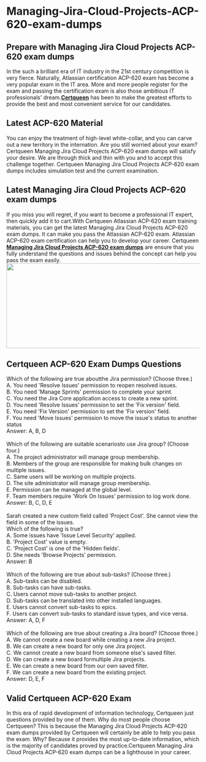 # Managing-Jira-Cloud-Projects-ACP-620-exam-dumps
<h2>
	Prepare with Managing Jira Cloud Projects ACP-620 exam dumps
</h2>
In the such a brilliant era of IT industry in the 21st century competition is very fierce. Naturally, Atlassian certification ACP-620 exam has become a very popular exam in the IT area. More and more people register for the exam and passing the certification exam is also those ambitious IT professionals' dream.<a href="http://www.certqueen.com/" target="_blank"><strong>Certqueen</strong></a> has been to make the greatest efforts to provide the best and most convenient service for our candidates.<br />
<h2>
	Latest  ACP-620 Material
</h2>
You can enjoy the treatment of high-level white-collar, and you can carve out a new territory in the internation. Are you still worried about your exam? Certqueen Managing Jira Cloud Projects ACP-620 exam dumps will satisfy your desire. We are through thick and thin with you and to accept this challenge together. Certqueen Managing Jira Cloud Projects ACP-620 exam dumps includes simulation test and the current examination.<br />
<h2>
	Latest Managing Jira Cloud Projects ACP-620 exam dumps
</h2>
If you miss you will regret, if you want to become a professional IT expert, then quickly add it to cart.With Certqueen Atlassian ACP-620 exam training materials, you can get the latest Managing Jira Cloud Projects ACP-620 exam dumps. It can make you pass the Atlassian ACP-620 exam. Atlassian ACP-620 exam certification can help you to develop your career. Certqueen <a href="https://www.certqueen.com/ACP-620.html" target="_blank"><strong>Managing Jira Cloud Projects ACP-620 exam dumps</strong></a> are ensure that you fully understand the questions and issues behind the concept can help you pass the exam easily.
<div style="text-align:center;">
	<a href="https://www.certqueen.com/promotion.asp" target="_blank"><img src="https://www.certqueen.com/T/CQ-COM/images/uploads/20221018103303_7098.jpg" width="600" height="221" alt="" /></a> 
</div>
<h2>
	Certqueen ACP-620 Exam Dumps Questions
</h2>
Which of the following are true aboutthe Jira permission? (Choose three.) <br />
A. You need 'Resolve Issues' permission to reopen resolved issues. <br />
B. You need 'Manage Sprints' permission to complete your sprint. <br />
C. You need the Jira Core application access to create a new sprint. <br />
D. You need 'Resolve Issues' permission to set the 'Fix version' field. <br />
E. You need 'Fix Version' permission to set the 'Fix version' field. <br />
F. You need 'Move Issues' permission to move the issue's status to another status <br />
Answer: A, B, D<br />
<br />
Which of the following are suitable scenariosto use Jira group? (Choose four.) <br />
A. The project administrator will manage group membership. <br />
B. Members of the group are responsible for making bulk changes on multiple issues. <br />
C. Same users will be working on multiple projects. <br />
D. The site administrator will manage group membership. <br />
E. Permission can be managed at the global level. <br />
F. Team members require 'Work On Issues' permission to log work done. <br />
Answer: B, C, D, E<br />
<br />
Sarah created a new custom field called 'Project Cost'. She cannot view the field in some of the issues. <br />
Which of the following is true? <br />
A. Some issues have 'Issue Level Security' applied. <br />
B. 'Project Cost' value is empty. <br />
C. 'Project Cost' is one of the 'Hidden fields'. <br />
D. She needs 'Browse Projects' permission. <br />
Answer: B<br />
<br />
Which of the following are true about sub-tasks? (Choose three.) <br />
A. Sub-tasks can be disabled. <br />
B. Sub-tasks can have sub-tasks. <br />
C. Users cannot move sub-tasks to another project. <br />
D. Sub-tasks can be translated into other installed languages. <br />
E. Users cannot convert sub-tasks to epics. <br />
F. Users can convert sub-tasks to standard issue types, and vice versa. <br />
Answer: A, D, F<br />
<br />
Which of the following are true about creating a Jira board? (Choose three.) <br />
A. We cannot create a new board while creating a new Jira project. <br />
B. We can create a new board for only one Jira project. <br />
C. We cannot create a new board from someone else's saved filter. <br />
D. We can create a new board formultiple Jira projects. <br />
E. We can create a new board from our own saved filter. <br />
F. We can create a new board from the existing project. <br />
Answer: D, E, F<br />
<h2>
	Valid Certqueen ACP-620 Exam
</h2>
In this era of rapid development of information technology, Certqueen just questions provided by one of them. Why do most people choose Certqueen? This is because the Managing Jira Cloud Projects ACP-620 exam dumps provided by Certqueen will certainly be able to help you pass the exam. Why? Because it provides the most up-to-date information, which is the majority of candidates proved by practice.Certqueen Managing Jira Cloud Projects ACP-620 exam dumps can be a lighthouse in your career.
